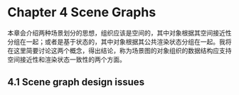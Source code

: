 # Chapter 4 Scene Graphs

本章会介绍两种场景划分的思想，组织应该是空间的，其中对象根据其空间接近性分组在一起；或者是基于状态的，其中对象根据其公共渲染状态分组在一起。我将在这里简要讨论这两个概念，得出结论，称为场景图的对象组织的数据结构应支持空间接近性和渲染状态一致性的两个方面。

## 4.1 Scene graph design issues

